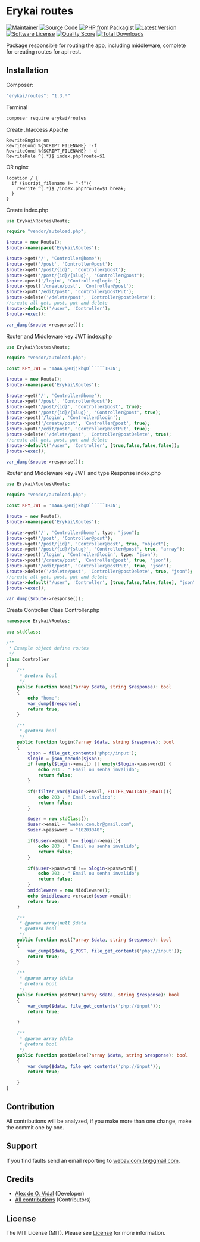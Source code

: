 # Erykai routes
[![Maintainer](http://img.shields.io/badge/maintainer-@alexdeovidal-blue.svg?style=flat-square)](https://instagram.com/alexdeovidal)
[![Source Code](http://img.shields.io/badge/source-erykai/routes-blue.svg?style=flat-square)](https://github.com/erykai/routes)
[![PHP from Packagist](https://img.shields.io/packagist/php-v/erykai/routes.svg?style=flat-square)](https://packagist.org/packages/erykai/routes)
[![Latest Version](https://img.shields.io/github/release/erykai/routes.svg?style=flat-square)](https://github.com/erykai/routes/releases)
[![Software License](https://img.shields.io/badge/license-MIT-brightgreen.svg?style=flat-square)](LICENSE)
[![Quality Score](https://img.shields.io/scrutinizer/g/erykai/routes.svg?style=flat-square)](https://scrutinizer-ci.com/g/erykai/routes)
[![Total Downloads](https://img.shields.io/packagist/dt/erykai/routes.svg?style=flat-square)](https://packagist.org/packages/erykai/routes)

Package responsible for routing the app, including middleware, complete for creating routes for api rest.

## Installation

Composer:

```bash
"erykai/routes": "1.3.*"
```

Terminal

```bash
composer require erykai/routes
```

Create .htaccess Apache

```apacheconf
RewriteEngine on
RewriteCond %{SCRIPT_FILENAME} !-f
RewriteCond %{SCRIPT_FILENAME} !-d
RewriteRule ^(.*)$ index.php?route=$1
```

OR nginx

```apacheconf
location / {
  if ($script_filename !~ "-f"){
    rewrite ^(.*)$ /index.php?route=$1 break;
  }
}
```

Create index.php

```php
use Erykai\Routes\Route;

require "vendor/autoload.php";

$route = new Route();
$route->namespace('Erykai\Routes');

$route->get('/', 'Controller@home');
$route->get('/post', 'Controller@post');
$route->get('/post/{id}', 'Controller@post');
$route->get('/post/{id}/{slug}', 'Controller@post');
$route->post('/login', 'Controller@login');
$route->post('/create/post', 'Controller@post');
$route->put('/edit/post', 'Controller@postPut');
$route->delete('/delete/post', 'Controller@postDelete');
//create all get, post, put and delete
$route->default('/user', 'Controller');
$route->exec();

var_dump($route->response());
```

Router and Middleware key JWT index.php

```php
use Erykai\Routes\Route;

require "vendor/autoload.php";

const KEY_JWT = '1AAAJ@90jjkhgO```˜˜˜IHJN';

$route = new Route();
$route->namespace('Erykai\Routes');

$route->get('/', 'Controller@home');
$route->get('/post', 'Controller@post');
$route->get('/post/{id}', 'Controller@post', true);
$route->get('/post/{id}/{slug}', 'Controller@post', true);
$route->post('/login', 'Controller@login');
$route->post('/create/post', 'Controller@post', true);
$route->put('/edit/post', 'Controller@postPut', true);
$route->delete('/delete/post', 'Controller@postDelete', true);
//create all get, post, put and delete
$route->default('/user', 'Controller', [true,false,false,false]);
$route->exec();

var_dump($route->response());
```

Router and Middleware key JWT and type Response index.php

```php
use Erykai\Routes\Route;

require "vendor/autoload.php";

const KEY_JWT = '1AAAJ@90jjkhgO```˜˜˜IHJN';

$route = new Route();
$route->namespace('Erykai\Routes');

$route->get('/', 'Controller@home', type: "json");
$route->get('/post', 'Controller@post');
$route->get('/post/{id}', 'Controller@post', true, "object");
$route->get('/post/{id}/{slug}', 'Controller@post', true, "array");
$route->post('/login', 'Controller@login', type: "json");
$route->post('/create/post', 'Controller@post', true, "json");
$route->put('/edit/post', 'Controller@postPut', true, "json");
$route->delete('/delete/post', 'Controller@postDelete', true, "json");
//create all get, post, put and delete
$route->default('/user', 'Controller', [true,false,false,false], "json");
$route->exec();

var_dump($route->response());
```

Create Controller Class Controller.php

```php
namespace Erykai\Routes;

use stdClass;

/**
 * Example object define routes
 */
class Controller
{
    /**
     * @return bool
     */
    public function home(?array $data, string $response): bool
    {
        echo "home";
        var_dump($response);
        return true;
    }

    /**
     * @return bool
     */
    public function login(?array $data, string $response): bool
    {
        $json = file_get_contents('php://input');
        $login = json_decode($json);
        if (empty($login->email) || empty($login->password)) {
            echo 203 . " Email ou senha invalido";
            return false;
        }

        if(!filter_var($login->email, FILTER_VALIDATE_EMAIL)){
            echo 203 . " Email invalido";
            return false;
        }

        $user = new stdClass();
        $user->email = "webav.com.br@gmail.com";
        $user->password = "10203040";

        if($user->email !== $login->email){
            echo 203 . " Email ou senha invalido";
            return false;
        }

        if($user->password !== $login->password){
            echo 203 . " Email ou senha invalido";
            return false;
        }
        $middleware = new Middleware();
        echo $middleware->create($user->email);
        return true;
    }

    /**
     * @param array|null $data
     * @return bool
     */
    public function post(?array $data, string $response): bool
    {
        var_dump($data, $_POST, file_get_contents('php://input'));
        return true;
    }

    /**
     * @param array $data
     * @return bool
     */
    public function postPut(?array $data, string $response): bool
    {
        var_dump($data, file_get_contents('php://input'));
        return true;

    }

    /**
     * @param array $data
     * @return bool
     */
    public function postDelete(?array $data, string $response): bool
    {
        var_dump($data, file_get_contents('php://input'));
        return true;

    }
}
```

## Contribution

All contributions will be analyzed, if you make more than one change, make the commit one by one.

## Support


If you find faults send an email reporting to webav.com.br@gmail.com.

## Credits

- [Alex de O. Vidal](https://github.com/alexdeovidal) (Developer)
- [All contributions](https://github.com/erykai/routes/contributors) (Contributors)

## License

The MIT License (MIT). Please see [License](https://github.com/erykai/routes/LICENSE) for more information.
